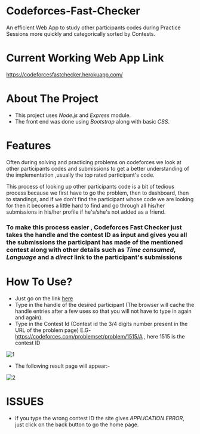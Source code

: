 # Codeforces-Fast-Checker
An efficient Web App to study other participants codes during Practice Sessions more quickly and categorically sorted by Contests.

# Current Working Web App Link
https://codeforcesfastchecker.herokuapp.com/

# About The Project
* This project uses _Node.js_ and _Express_ module.
* The front end was done using _Bootstrap_ along with basic _CSS_.

# Features

Often during solving and practicing problems on codeforces we look at other participants codes and submissions to get a better understanding of the implementation ,usually the top rated participant's code.

This process of looking up other participants code is a bit of tedious process because we first have to go the problem, then to dashboard, then to standings,
and if we don't find the participant whose code we are looking for then it becomes a little hard to find and go through all his/her submissions in his/her profile if he's/she's not added as a friend.

### To make this process easier , Codeforces Fast Checker just takes the handle and the contest ID as input and gives you all the submissions the participant has made of the mentioned contest along with other details such as _Time consumed_, _Language_ and a _direct_ link to the participant's submissions

# How To Use?
* Just go on the link [here](https://codeforcesfastchecker.herokuapp.com/)
* Type in the handle of the desired participant (The browser will cache the handle entries after a few uses so that you will not have to type in again and again).
* Type in the Contest Id (Contest id the 3/4 digits number present in the URL of the problem page) E.G-https://codeforces.com/problemset/problem/1515/A , here 1515 is the contest ID

![1](https://user-images.githubusercontent.com/65785547/118090676-7663c780-b3e7-11eb-95ae-0f22dc291c77.jpg)

* The following result page will appear:-

![2](https://user-images.githubusercontent.com/65785547/118090703-7fed2f80-b3e7-11eb-89bb-bfcf4df5d39c.jpg)

# ISSUES
* If you type the wrong contest ID the site gives _APPLICATION ERROR_, just click on the back button to go the home page.
